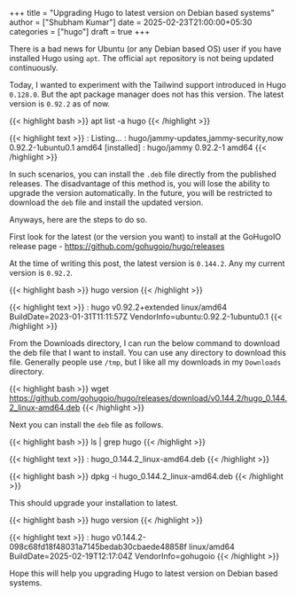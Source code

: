 +++
title = "Upgrading Hugo to latest version on Debian based systems"
author = ["Shubham Kumar"]
date = 2025-02-23T21:00:00+05:30
categories = ["hugo"]
draft = true
+++

There is a bad news for Ubuntu (or any Debian based OS) user if you have installed Hugo using `apt`.
The official `apt` repository is not being updated continuously.

Today, I wanted to experiment with the Tailwind support introduced in Hugo `0.128.0`.
But the apt package manager does not has this version.
The latest version is `0.92.2` as of now.

{{< highlight bash >}}
apt list -a hugo
{{< /highlight >}}

{{< highlight text >}}
: Listing...
: hugo/jammy-updates,jammy-security,now 0.92.2-1ubuntu0.1 amd64 [installed]
: hugo/jammy 0.92.2-1 amd64
{{< /highlight >}}

In such scenarios, you can install the `.deb` file directly from the published releases.
The disadvantage of this method is, you will lose the ability to upgrade the version automatically.
In the future, you will be restricted to download the `deb` file and install the updated version.

Anyways, here are the steps to do so.

First look for the latest (or the version you want) to install at the GoHugoIO release page - <https://github.com/gohugoio/hugo/releases>

At the time of writing this post, the latest version is `0.144.2`.
Any my current version is `0.92.2`.

{{< highlight bash >}}
hugo version
{{< /highlight >}}

{{< highlight text >}}
: hugo v0.92.2+extended linux/amd64 BuildDate=2023-01-31T11:11:57Z VendorInfo=ubuntu:0.92.2-1ubuntu0.1
{{< /highlight >}}

From the Downloads directory, I can run the below command to download the deb file that I want to install.
You can use any directory to download this file. Generally people use `/tmp`, but I like all my downloads in my `Downloads` directory.

{{< highlight bash >}}
wget https://github.com/gohugoio/hugo/releases/download/v0.144.2/hugo_0.144.2_linux-amd64.deb
{{< /highlight >}}

Next you can install the `deb` file as follows.

{{< highlight bash >}}
ls | grep hugo
{{< /highlight >}}

{{< highlight text >}}
: hugo_0.144.2_linux-amd64.deb
{{< /highlight >}}

{{< highlight bash >}}
dpkg -i hugo_0.144.2_linux-amd64.deb
{{< /highlight >}}

This should upgrade your installation to latest.

{{< highlight bash >}}
hugo version
{{< /highlight >}}

{{< highlight text >}}
: hugo v0.144.2-098c68fd18f48031a7145bedab30cbaede48858f linux/amd64 BuildDate=2025-02-19T12:17:04Z VendorInfo=gohugoio
{{< /highlight >}}

Hope this will help you upgrading Hugo to latest version on Debian based systems.
